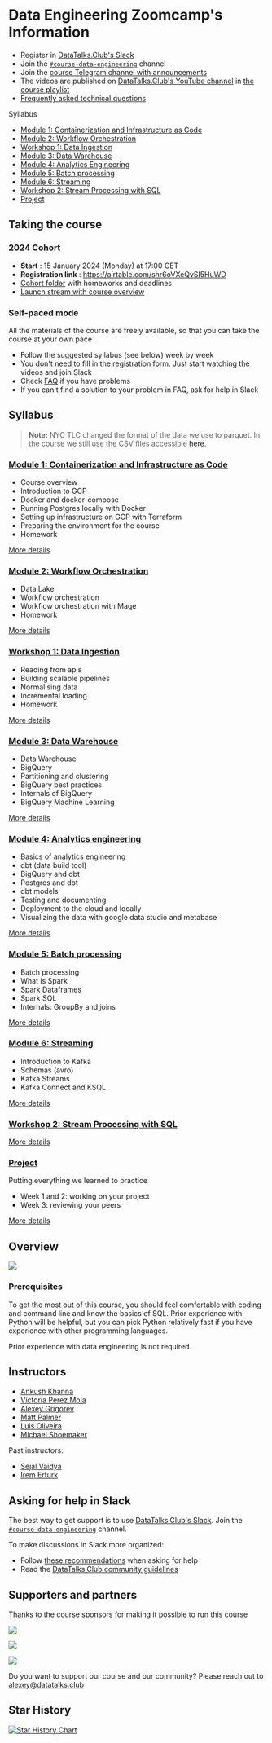 # Data Engineering Zoomcamp's Information

* Register in [DataTalks.Club&#39;s Slack](https://datatalks.club/slack.html)
* Join the [`#course-data-engineering`](https://app.slack.com/client/T01ATQK62F8/C01FABYF2RG) channel
* Join the [course Telegram channel with announcements](https://t.me/dezoomcamp)
* The videos are published on [DataTalks.Club&#39;s YouTube channel](https://www.youtube.com/c/DataTalksClub) in [the course playlist](https://www.youtube.com/playlist?list=PL3MmuxUbc_hJed7dXYoJw8DoCuVHhGEQb)
* [Frequently asked technical questions](https://docs.google.com/document/d/19bnYs80DwuUimHM65UV3sylsCn2j1vziPOwzBwQrebw/edit?usp=sharing)

Syllabus

* [Module 1: Containerization and Infrastructure as Code](https://file+.vscode-resource.vscode-cdn.net/d%3A/Projects/de-nytaxi/#module-1-containerization-and-infrastructure-as-code)
* [Module 2: Workflow Orchestration](https://file+.vscode-resource.vscode-cdn.net/d%3A/Projects/de-nytaxi/#module-2-workflow-orchestration)
* [Workshop 1: Data Ingestion](https://file+.vscode-resource.vscode-cdn.net/d%3A/Projects/de-nytaxi/#workshop-1-data-ingestion)
* [Module 3: Data Warehouse](https://file+.vscode-resource.vscode-cdn.net/d%3A/Projects/de-nytaxi/#module-3-data-warehouse)
* [Module 4: Analytics Engineering](https://file+.vscode-resource.vscode-cdn.net/d%3A/Projects/de-nytaxi/#module-4-analytics-engineering)
* [Module 5: Batch processing](https://file+.vscode-resource.vscode-cdn.net/d%3A/Projects/de-nytaxi/#module-5-batch-processing)
* [Module 6: Streaming](https://file+.vscode-resource.vscode-cdn.net/d%3A/Projects/de-nytaxi/#module-6-streaming)
* [Workshop 2: Stream Processing with SQL](https://file+.vscode-resource.vscode-cdn.net/d%3A/Projects/de-nytaxi/#workshop-2-stream-processing-with-sql)
* [Project](https://file+.vscode-resource.vscode-cdn.net/d%3A/Projects/de-nytaxi/#project)

## Taking the course

### 2024 Cohort

* **Start** : 15 January 2024 (Monday) at 17:00 CET
* **Registration link** : https://airtable.com/shr6oVXeQvSI5HuWD
* [Cohort folder](https://file+.vscode-resource.vscode-cdn.net/d%3A/Projects/de-nytaxi/cohorts/2024/) with homeworks and deadlines
* [Launch stream with course overview](https://www.youtube.com/live/AtRhA-NfS24?si=5JzA_E8BmJjiLi8l)

### Self-paced mode

All the materials of the course are freely available, so that you
can take the course at your own pace

* Follow the suggested syllabus (see below) week by week
* You don't need to fill in the registration form. Just start watching the videos and join Slack
* Check [FAQ](https://docs.google.com/document/d/19bnYs80DwuUimHM65UV3sylsCn2j1vziPOwzBwQrebw/edit?usp=sharing) if you have problems
* If you can't find a solution to your problem in FAQ, ask for help in Slack

## Syllabus

> **Note:** NYC TLC changed the format of the data we use to parquet.
> In the course we still use the CSV files accessible [here](https://github.com/DataTalksClub/nyc-tlc-data).

### [Module 1: Containerization and Infrastructure as Code](https://file+.vscode-resource.vscode-cdn.net/d%3A/Projects/de-nytaxi/01-docker-terraform/)

* Course overview
* Introduction to GCP
* Docker and docker-compose
* Running Postgres locally with Docker
* Setting up infrastructure on GCP with Terraform
* Preparing the environment for the course
* Homework

[More details](https://file+.vscode-resource.vscode-cdn.net/d%3A/Projects/de-nytaxi/01-docker-terraform/)

### [Module 2: Workflow Orchestration](https://file+.vscode-resource.vscode-cdn.net/d%3A/Projects/de-nytaxi/02-workflow-orchestration/)

* Data Lake
* Workflow orchestration
* Workflow orchestration with Mage
* Homework

[More details](https://file+.vscode-resource.vscode-cdn.net/d%3A/Projects/de-nytaxi/02-workflow-orchestration/)

### [Workshop 1: Data Ingestion](https://file+.vscode-resource.vscode-cdn.net/d%3A/Projects/de-nytaxi/cohorts/2024/workshops/dlt.md)

* Reading from apis
* Building scalable pipelines
* Normalising data
* Incremental loading
* Homework

[More details](https://file+.vscode-resource.vscode-cdn.net/d%3A/Projects/de-nytaxi/cohorts/2024/workshops/dlt.md)

### [Module 3: Data Warehouse](https://file+.vscode-resource.vscode-cdn.net/d%3A/Projects/de-nytaxi/03-data-warehouse/)

* Data Warehouse
* BigQuery
* Partitioning and clustering
* BigQuery best practices
* Internals of BigQuery
* BigQuery Machine Learning

[More details](https://file+.vscode-resource.vscode-cdn.net/d%3A/Projects/de-nytaxi/03-data-warehouse/)

### [Module 4: Analytics engineering](https://file+.vscode-resource.vscode-cdn.net/d%3A/Projects/de-nytaxi/04-analytics-engineering/)

* Basics of analytics engineering
* dbt (data build tool)
* BigQuery and dbt
* Postgres and dbt
* dbt models
* Testing and documenting
* Deployment to the cloud and locally
* Visualizing the data with google data studio and metabase

[More details](https://file+.vscode-resource.vscode-cdn.net/d%3A/Projects/de-nytaxi/04-analytics-engineering/)

### [Module 5: Batch processing](https://file+.vscode-resource.vscode-cdn.net/d%3A/Projects/de-nytaxi/05-batch/)

* Batch processing
* What is Spark
* Spark Dataframes
* Spark SQL
* Internals: GroupBy and joins

[More details](https://file+.vscode-resource.vscode-cdn.net/d%3A/Projects/de-nytaxi/05-batch/)

### [Module 6: Streaming](https://file+.vscode-resource.vscode-cdn.net/d%3A/Projects/de-nytaxi/06-streaming/)

* Introduction to Kafka
* Schemas (avro)
* Kafka Streams
* Kafka Connect and KSQL

[More details](https://file+.vscode-resource.vscode-cdn.net/d%3A/Projects/de-nytaxi/06-streaming/)

### [Workshop 2: Stream Processing with SQL](https://file+.vscode-resource.vscode-cdn.net/d%3A/Projects/de-nytaxi/cohorts/2024/workshops/rising-wave.md)

[More details](https://file+.vscode-resource.vscode-cdn.net/d%3A/Projects/de-nytaxi/cohorts/2024/workshops/rising-wave.md)

### [Project](https://file+.vscode-resource.vscode-cdn.net/d%3A/Projects/de-nytaxi/projects)

Putting everything we learned to practice

* Week 1 and 2: working on your project
* Week 3: reviewing your peers

[More details](https://file+.vscode-resource.vscode-cdn.net/d%3A/Projects/de-nytaxi/projects)

## Overview

![](https://file+.vscode-resource.vscode-cdn.net/d%3A/Projects/de-nytaxi/images/architecture/arch_v3_workshops.jpg)

### Prerequisites

To get the most out of this course, you should feel comfortable with coding and command line
and know the basics of SQL. Prior experience with Python will be helpful, but you can pick
Python relatively fast if you have experience with other programming languages.

Prior experience with data engineering is not required.

## Instructors

* [Ankush Khanna](https://linkedin.com/in/ankushkhanna2)
* [Victoria Perez Mola](https://www.linkedin.com/in/victoriaperezmola/)
* [Alexey Grigorev](https://linkedin.com/in/agrigorev)
* [Matt Palmer](https://www.linkedin.com/in/matt-palmer/)
* [Luis Oliveira](https://www.linkedin.com/in/lgsoliveira/)
* [Michael Shoemaker](https://www.linkedin.com/in/michaelshoemaker1/)

Past instructors:

* [Sejal Vaidya](https://www.linkedin.com/in/vaidyasejal/)
* [Irem Erturk](https://www.linkedin.com/in/iremerturk/)

## Asking for help in Slack

The best way to get support is to use [DataTalks.Club&#39;s Slack](https://datatalks.club/slack.html). Join the [`#course-data-engineering`](https://app.slack.com/client/T01ATQK62F8/C01FABYF2RG) channel.

To make discussions in Slack more organized:

* Follow [these recommendations](https://file+.vscode-resource.vscode-cdn.net/d%3A/Projects/de-nytaxi/asking-questions.md) when asking for help
* Read the [DataTalks.Club community guidelines](https://datatalks.club/slack/guidelines.html)

## Supporters and partners

Thanks to the course sponsors for making it possible to run this course

[![](https://file+.vscode-resource.vscode-cdn.net/d%3A/Projects/de-nytaxi/images/mage.svg)](https://mage.ai/)

[![](https://file+.vscode-resource.vscode-cdn.net/d%3A/Projects/de-nytaxi/images/dlthub.png)](https://dlthub.com/)

[![](https://file+.vscode-resource.vscode-cdn.net/d%3A/Projects/de-nytaxi/images/rising-wave.png)](https://risingwave.com/)

Do you want to support our course and our community? Please reach out to [alexey@datatalks.club](https://file+.vscode-resource.vscode-cdn.net/d%3A/Projects/de-nytaxi/alexey@datatalks.club)

## Star History

[![Star History Chart](https://api.star-history.com/svg?repos=DataTalksClub/data-engineering-zoomcamp&type=Date)](https://star-history.com/#DataTalksClub/data-engineering-zoomcamp&Date)
